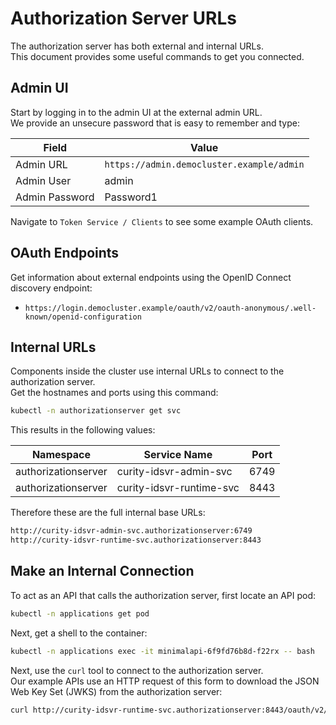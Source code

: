 # Authorization Server URLs

The authorization server has both external and internal URLs.\
This document provides some useful commands to get you connected.

## Admin UI

Start by logging in to the admin UI at the external admin URL.\
We provide an unsecure password that is easy to remember and type:

| Field | Value |
| ----- | ----- |
| Admin URL | `https://admin.democluster.example/admin` |
| Admin User | admin |
| Admin Password | Password1 |

Navigate to `Token Service / Clients` to see some example OAuth clients.

## OAuth Endpoints

Get information about external endpoints using the OpenID Connect discovery endpoint:

- `https://login.democluster.example/oauth/v2/oauth-anonymous/.well-known/openid-configuration`

## Internal URLs

Components inside the cluster use internal URLs to connect to the authorization server.\
Get the hostnames and ports using this command:

```bash
kubectl -n authorizationserver get svc
```

This results in the following values:

| Namespace | Service Name | Port |
| --------- | ------------ | ---- |
| authorizationserver | curity-idsvr-admin-svc | 6749 |
| authorizationserver | curity-idsvr-runtime-svc | 8443 |

Therefore these are the full internal base URLs:

```bash
http://curity-idsvr-admin-svc.authorizationserver:6749
http://curity-idsvr-runtime-svc.authorizationserver:8443
```

## Make an Internal Connection

To act as an API that calls the authorization server, first locate an API pod:

```bash
kubectl -n applications get pod
```

Next, get a shell to the container:

```bash
kubectl -n applications exec -it minimalapi-6f9fd76b8d-f22rx -- bash
```

Next, use the `curl` tool to connect to the authorization server.\
Our example APIs use an HTTP request of this form to download the JSON Web Key Set (JWKS) from the authorization server:

```bash
curl http://curity-idsvr-runtime-svc.authorizationserver:8443/oauth/v2/oauth-anonymous/jwks
```
